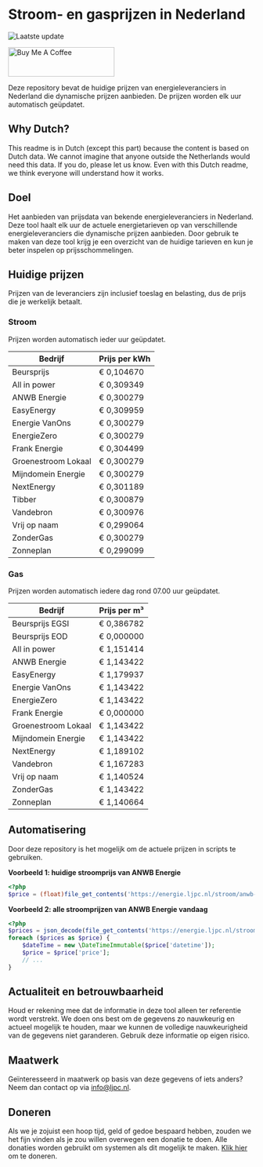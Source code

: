 # Stroom- en gasprijzen in Nederland

![Laatste update](https://img.shields.io/badge/laatste%20update-2023--12--08%2020%3A00%20CET-brightgreen)

<a href="https://www.buymeacoffee.com/Lars-" target="_blank"><img src="https://cdn.buymeacoffee.com/buttons/v2/default-orange.png" alt="Buy Me A Coffee" height="60" style="height: 60px !important;width: 217px !important;" ></a>

Deze repository bevat de huidige prijzen van energieleveranciers in Nederland die dynamische prijzen aanbieden. De prijzen worden elk uur automatisch geüpdatet.

## Why Dutch?

This readme is in Dutch (except this part) because the content is based on Dutch data. We cannot imagine that anyone outside the Netherlands would need this data. If you do, please let us know. Even with this Dutch readme, we think
everyone will understand how it works.

## Doel

Het aanbieden van prijsdata van bekende energieleveranciers in Nederland. Deze tool haalt elk uur de actuele energietarieven op van verschillende energieleveranciers die dynamische prijzen aanbieden. Door gebruik te maken van deze tool
krijg je een overzicht van de huidige tarieven en kun je beter inspelen op prijsschommelingen.

## Huidige prijzen

Prijzen van de leveranciers zijn inclusief toeslag en belasting, dus de prijs die je werkelijk betaalt.

### Stroom

Prijzen worden automatisch ieder uur geüpdatet.

 Bedrijf | Prijs per kWh 
---------|---------------
Beursprijs | € 0,104670
All in power | € 0,309349
ANWB Energie | € 0,300279
EasyEnergy | € 0,309959
Energie VanOns | € 0,300279
EnergieZero | € 0,300279
Frank Energie | € 0,304499
Groenestroom Lokaal | € 0,300279
Mijndomein Energie | € 0,300279
NextEnergy | € 0,301189
Tibber | € 0,300879
Vandebron | € 0,300976
Vrij op naam | € 0,299064
ZonderGas | € 0,300279
Zonneplan | € 0,299099


### Gas

Prijzen worden automatisch iedere dag rond 07.00 uur geüpdatet.

 Bedrijf | Prijs per m³ 
---------|--------------
Beursprijs EGSI | € 0,386782
Beursprijs EOD | € 0,000000
All in power | € 1,151414
ANWB Energie | € 1,143422
EasyEnergy | € 1,179937
Energie VanOns | € 1,143422
EnergieZero | € 1,143422
Frank Energie | € 0,000000
Groenestroom Lokaal | € 1,143422
Mijndomein Energie | € 1,143422
NextEnergy | € 1,189102
Vandebron | € 1,167283
Vrij op naam | € 1,140524
ZonderGas | € 1,143422
Zonneplan | € 1,140664


## Automatisering

Door deze repository is het mogelijk om de actuele prijzen in scripts te gebruiken.

**Voorbeeld 1: huidige stroomprijs van ANWB Energie**

```php
<?php
$price = (float)file_get_contents('https://energie.ljpc.nl/stroom/anwb-energie-nu.txt');

```

**Voorbeeld 2: alle stroomprijzen van ANWB Energie vandaag**

```php
<?php
$prices = json_decode(file_get_contents('https://energie.ljpc.nl/stroom/all-in-power-vandaag.json'),true);
foreach ($prices as $price) {
    $dateTime = new \DateTimeImmutable($price['datetime']);
    $price = $price['price'];
    // ...
}
```

## Actualiteit en betrouwbaarheid

Houd er rekening mee dat de informatie in deze tool alleen ter referentie wordt verstrekt. We doen ons best om de gegevens zo nauwkeurig en actueel mogelijk te houden, maar we kunnen de volledige nauwkeurigheid van de gegevens niet
garanderen. Gebruik deze informatie op eigen risico.

## Maatwerk

Geïnteresseerd in maatwerk op basis van deze gegevens of iets anders? Neem dan contact op
via [info@ljpc.nl](mailto:info@ljpc.nl?subject=Energie%20prijzen).

## Doneren

Als we je zojuist een hoop tijd, geld of gedoe bespaard hebben, zouden we het fijn vinden als je zou willen overwegen een
donatie te doen. Alle donaties worden gebruikt om systemen als dit mogelijk te
maken. [Klik hier](https://www.buymeacoffee.com/Lars-) om te doneren.
